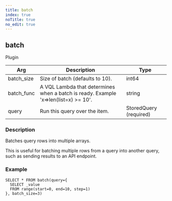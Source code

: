 ```yaml
---
title: batch
index: true
noTitle: true
no_edit: true
---
```




<div class="vql_item"></div>


## batch
<span class='vql_type label label-warning pull-right page-header'>Plugin</span>



<div class="vqlargs"></div>

Arg | Description | Type
----|-------------|-----
batch_size|Size of batch (defaults to 10).|int64
batch_func|A VQL Lambda that determines when a batch is ready. Example 'x=>len(list=x) >= 10'.|string
query|Run this query over the item.|StoredQuery (required)

### Description

Batches query rows into multiple arrays.

This is useful for batching multiple rows from a query into
another query, such as sending results to an API endpoint.

### Example

```vql
SELECT * FROM batch(query={
  SELECT _value
  FROM range(start=0, end=10, step=1)
}, batch_size=3)
```


